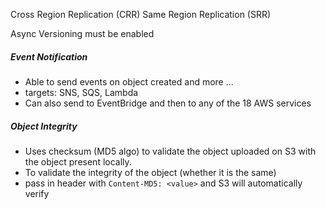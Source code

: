 Cross Region Replication (CRR) 
Same Region Replication (SRR)

Async
Versioning must be enabled



##### Event Notification
- Able to send events on object created and more ...
- targets: SNS, SQS, Lambda
- Can also send to EventBridge and then to any of the 18 AWS services


##### Object Integrity
- Uses checksum (MD5 algo) to validate the object uploaded on S3 with the object present locally.
- To validate the integrity of the object (whether it is the same)
- pass in header with `Content-MD5: <value>` and S3 will automatically verify